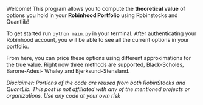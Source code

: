 Welcome! This program allows you to compute the **theoretical value** of options you hold in your **Robinhood Portfolio** using Robinstocks and Quantlib!

To get started run `python main.py` in your terminal. After authenticating your Robinhood account, you will be able to see all the current options in your portfolio.

From here, you can price these options using different approximations for the true value. Right now three methods are supported, Black-Scholes, Barone-Adesi- Whaley and Bjerksund-Stensland.

_Disclaimer:_ _Portions of the code are reused from both RobinStocks and QuantLib. This post is not affiliated with any of the mentioned projects or organizations. Use any code at your own risk_
